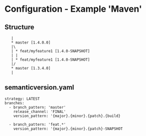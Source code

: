 # Configuration - Example 'Maven'
## Structure
```
   |
   * master [1.4.0.0]
   |\
   | * feat/myfeature1 [1.4.0-SNAPSHOT]
   | |
   | * feat/myfeature1 [1.4.0-SNAPSHOT]
   |/
   * master [1.3.4.0]
   |
```

## semanticversion.yaml
```
strategy: LATEST
branches:
  - branch_pattern: 'master'
    release_channel: 'FINAL'
    version_pattern: '{major}.{minor}.{patch}.{build}
  
  - branch_pattern: 'feat.*'
    version_pattern: '{major}.{minor}.{patch}-SNAPSHOT

```